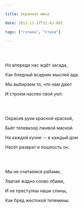 ```yaml
---

title: Экранная мина

date: 2011-11-17T12:43:00Z

tags: ["готика", "стихи"]

---
```


<br/><br/>

Но впереди нас ждёт засада,

Как бледный всадник мыслей ада.

Мы выбираем то, что нам дают

И строем наспех свой уют.

<br/><br/>

Окрасив руки красной краской,

Бьёт телевизор лживой маской.

На каждой кухне -- в каждый дом

Несёт разврат и пошлость он.

<br/><br/>

Мы не считаемся рабами,

Хватая жадно слово лбами,

И не преступны наши спины,

Как бред жестокой телемины.